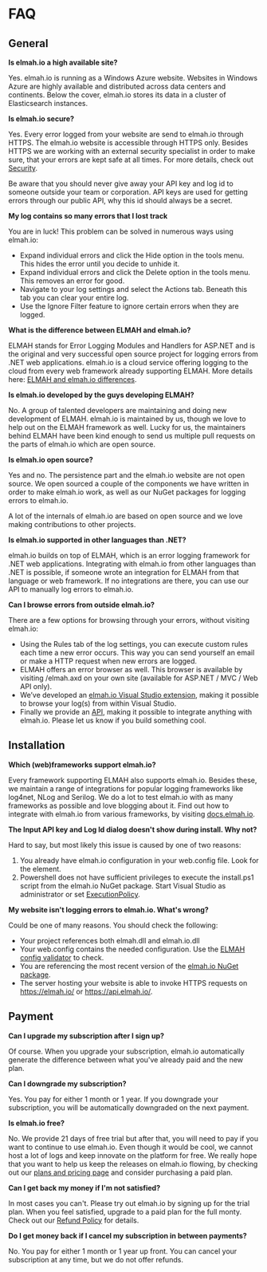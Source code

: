 # FAQ## General**Is elmah.io a high available site?**Yes. elmah.io is running as a Windows Azure website. Websites in Windows Azure are highly available and distributed across data centers and continents. Below the cover, elmah.io stores its data in a cluster of Elasticsearch instances.**Is elmah.io secure?**Yes. Every error logged from your website are send to elmah.io through HTTPS. The elmah.io website is accessible through HTTPS only. Besides HTTPS we are working with an external security specialist in order to make sure, that your errors are kept safe at all times. For more details, check out [Security](https://elmah.io/features/security).Be aware that you should never give away your API key and log id to someone outside your team or corporation. API keys are used for getting errors through our public API, why this id should always be a secret.**My log contains so many errors that I lost track**You are in luck! This problem can be solved in numerous ways using elmah.io:* Expand individual errors and click the Hide option in the tools menu. This hides the error until you decide to unhide it.* Expand individual errors and click the Delete option in the tools menu. This removes an error for good.* Navigate to your log settings and select the Actions tab. Beneath this tab you can clear your entire log.* Use the Ignore Filter feature to ignore certain errors when they are logged.**What is the difference between ELMAH and elmah.io?**ELMAH stands for Error Logging Modules and Handlers for ASP.NET and is the original and very successful open source project for logging errors from .NET web applications. elmah.io is a cloud service offering logging to the cloud from every web framework already supporting ELMAH. More details here: [ELMAH and elmah.io differences](https://docs.elmah.io/elmah-and-elmah-io-differences/).**Is elmah.io developed by the guys developing ELMAH?**No. A group of talented developers are maintaining and doing new development of ELMAH. elmah.io is maintained by us, though we love to help out on the ELMAH framework as well. Lucky for us, the maintainers behind ELMAH have been kind enough to send us multiple pull requests on the parts of elmah.io which are open source.**Is elmah.io open source?**Yes and no. The persistence part and the elmah.io website are not open source. We open sourced a couple of the components we have written in order to make elmah.io work, as well as our NuGet packages for logging errors to elmah.io.A lot of the internals of elmah.io are based on open source and we love making contributions to other projects.**Is elmah.io supported in other languages than .NET?**elmah.io builds on top of ELMAH, which is an error logging framework for .NET web applications. Integrating with elmah.io from other languages than .NET is possible, if someone wrote an integration for ELMAH from that language or web framework. If no integrations are there, you can use our API to manually log errors to elmah.io.**Can I browse errors from outside elmah.io?**There are a few options for browsing through your errors, without visiting elmah.io:* Using the Rules tab of the log settings, you can execute custom rules each time a new error occurs. This way you can send yourself an email or make a HTTP request when new errors are logged.* ELMAH offers an error browser as well. This browser is available by visiting /elmah.axd on your own site (available for ASP.NET / MVC / Web API only).* We’ve developed an [elmah.io Visual Studio extension](https://marketplace.visualstudio.com/items?itemName=ThomasArdal.elmahio), making it possible to browse your log(s) from within Visual Studio.* Finally we provide an [API](http://api.elmah.io/swagger/ui/index), making it possible to integrate anything with elmah.io. Please let us know if you build something cool.## Installation**Which (web)frameworks support elmah.io?**Every framework supporting ELMAH also supports elmah.io. Besides these, we maintain a range of integrations for popular logging frameworks like log4net, NLog and Serilog. We do a lot to test elmah.io with as many frameworks as possible and love blogging about it. Find out how to integrate with elmah.io from various frameworks, by visiting [docs.elmah.io](https://docs.elmah.io).**The Input API key and Log Id dialog doesn't show during install. Why not?**Hard to say, but most likely this issue is caused by one of two reasons:1. You already have elmah.io configuration in your web.config file. Look for the <errorLog> element.2. Powershell does not have sufficient privileges to execute the install.ps1 script from the elmah.io NuGet package. Start Visual Studio as administrator or set [ExecutionPolicy](http://www.hanselman.com/blog/SigningPowerShellScripts.aspx).**My website isn't logging errors to elmah.io. What's wrong?**Could be one of many reasons. You should check the following:* Your project references both elmah.dll and elmah.io.dll* Your web.config contains the needed configuration. Use the [ELMAH config validator](https://elmah.io/tools/configvalidator) to check.* You are referencing the most recent version of the [elmah.io NuGet package](https://www.nuget.org/packages/elmah.io/).* The server hosting your website is able to invoke HTTPS requests on https://elmah.io/ or https://api.elmah.io/.## Payment**Can I upgrade my subscription after I sign up?**Of course. When you upgrade your subscription, elmah.io automatically generate the difference between what you've already paid and the new plan.**Can I downgrade my subscription?**Yes. You pay for either 1 month or 1 year. If you downgrade your subscription, you will be automatically downgraded on the next payment.**Is elmah.io free?**No. We provide 21 days of free trial but after that, you will need to pay if you want to continue to use elmah.io. Even though it would be cool, we cannot host a lot of logs and keep innovate on the platform for free. We really hope that you want to help us keep the releases on elmah.io flowing, by checking out our [plans and pricing page](https://elmah.io/pricing) and consider purchasing a paid plan.**Can I get back my money if I'm not satisfied?**In most cases you can't. Please try out elmah.io by signing up for the trial plan. When you feel satisfied, upgrade to a paid plan for the full monty. Check out our [Refund Policy](https://elmah.io/refundpolicy/) for details.**Do I get money back if I cancel my subscription in between payments?**No. You pay for either 1 month or 1 year up front. You can cancel your subscription at any time, but we do not offer refunds.